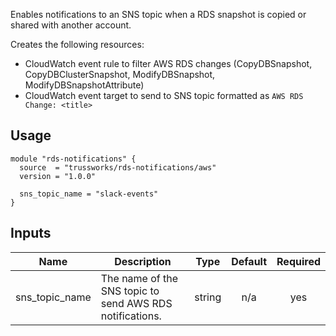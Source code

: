 Enables notifications to an SNS topic when a RDS snapshot is copied or shared with another account.

Creates the following resources:

* CloudWatch event rule to filter AWS RDS changes (CopyDBSnapshot, CopyDBClusterSnapshot, ModifyDBSnapshot, ModifyDBSnapshotAttribute)
* CloudWatch event target to send to SNS topic formatted as `AWS RDS Change: <title>`

## Usage

```hcl
module "rds-notifications" {
  source  = "trussworks/rds-notifications/aws"
  version = "1.0.0"

  sns_topic_name = "slack-events"
}
```

<!-- BEGINNING OF PRE-COMMIT-TERRAFORM DOCS HOOK -->
## Inputs

| Name | Description | Type | Default | Required |
|------|-------------|:----:|:-----:|:-----:|
| sns\_topic\_name | The name of the SNS topic to send AWS RDS notifications. | string | n/a | yes |

<!-- END OF PRE-COMMIT-TERRAFORM DOCS HOOK -->
